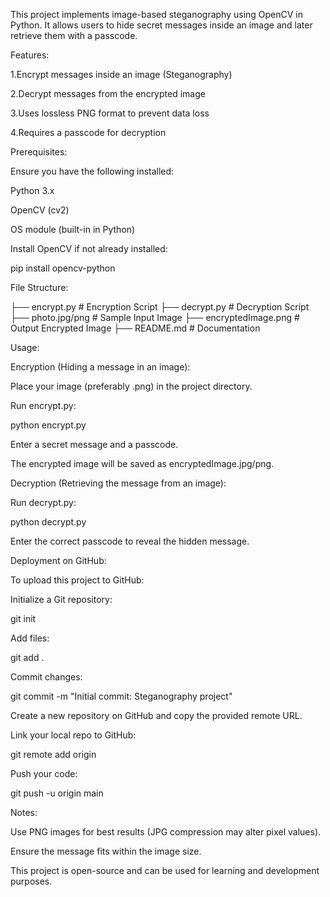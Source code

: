 This project implements image-based steganography using OpenCV in Python. It allows users to hide secret messages inside an image and later retrieve them with a passcode.

Features:

1.Encrypt messages inside an image (Steganography)

2.Decrypt messages from the encrypted image

3.Uses lossless PNG format to prevent data loss

4.Requires a passcode for decryption

Prerequisites:

Ensure you have the following installed:

Python 3.x

OpenCV (cv2)

OS module (built-in in Python)

Install OpenCV if not already installed:

pip install opencv-python

File Structure:

├── encrypt.py      # Encryption Script
├── decrypt.py      # Decryption Script
├── photo.jpg/png        # Sample Input Image
├── encryptedImage.png  # Output Encrypted Image
├── README.md       # Documentation

Usage:

Encryption (Hiding a message in an image):

Place your image (preferably .png) in the project directory.

Run encrypt.py:

  python encrypt.py

Enter a secret message and a passcode.

The encrypted image will be saved as encryptedImage.jpg/png.

Decryption (Retrieving the message from an image): 

Run decrypt.py:

  python decrypt.py

Enter the correct passcode to reveal the hidden message.

Deployment on GitHub:

To upload this project to GitHub:

Initialize a Git repository:

git init

Add files:

git add .

Commit changes:

git commit -m "Initial commit: Steganography project"

Create a new repository on GitHub and copy the provided remote URL.

Link your local repo to GitHub:

git remote add origin <your-repo-url>

Push your code:

  git push -u origin main

Notes:

Use PNG images for best results (JPG compression may alter pixel values).

Ensure the message fits within the image size.

This project is open-source and can be used for learning and development purposes.
